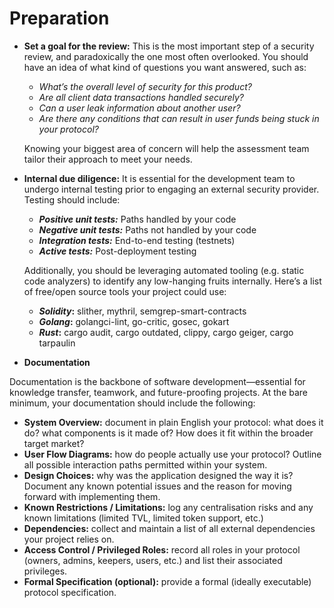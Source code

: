 # Preparation
- **Set a goal for the review:** This is the most important step of a security review, and paradoxically the one most often overlooked. You should have an idea of what kind of questions you want answered, such as:
    - *What’s the overall level of security for this product?*
    - *Are all client data transactions handled securely?*
    - *Can a user leak information about another user?*
    - *Are there any conditions that can result in user funds being stuck in your protocol?*
    
    Knowing your biggest area of concern will help the assessment team tailor their approach to meet your needs.
    
- **Internal due diligence:** It is essential for the development team to undergo internal testing prior to engaging an external security provider. Testing should include:
    - ***Positive unit tests:*** Paths handled by your code
    - ***Negative unit tests:*** Paths not handled by your code
    - ***Integration tests:*** End-to-end testing (testnets)
    - ***Active tests:*** Post-deployment testing
    
    Additionally, you should be leveraging automated tooling (e.g. static code analyzers) to identify any low-hanging fruits internally. Here’s a list of free/open source tools your project could use:
    
    - ***Solidity*:** slither, mythril, semgrep-smart-contracts
    - ***Golang*:** golangci-lint, go-critic, gosec, gokart
    - ***Rust*:** cargo audit, cargo outdated, clippy, cargo geiger, cargo tarpaulin
    
- **Documentation**

Documentation is the backbone of software development—essential for knowledge transfer, teamwork, and future-proofing projects. At the bare minimum, your documentation should include the following:

- **System Overview:** document in plain English your protocol: what does it do? what components is it made of? How does it fit within the broader target market?
- **User Flow Diagrams:** how do people actually use your protocol? Outline all possible interaction paths permitted within your system.
- **Design Choices:** why was the application designed the way it is? Document any known potential issues and the reason for moving forward with implementing them.
- **Known Restrictions / Limitations:** log any centralisation risks and any known limitations (limited TVL, limited token support, etc.)
- **Dependencies:** collect and maintain a list of all external dependencies your project relies on.
- **Access Control / Privileged Roles:** record all roles in your protocol (owners, admins, keepers, users, etc.) and list their associated privileges.
- **Formal Specification (optional):** provide a formal (ideally executable) protocol specification.